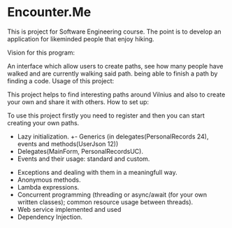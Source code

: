 # Encounter.Me
This is project for Software Engineering course. The point is to develop an application for likeminded people that enjoy hiking.

Vision for this program:

An interface which allow users to create paths, see how many people have walked and are currently walking said path. being able to finish a path by finding a code.
Usage of this project:

This project helps to find interesting paths around Vilnius and also to create your own and share it with others.
How to set up:

To use this project firstly you need to register and then you can start creating your own paths.

+  Lazy initialization.
+-  Generics (in delegates(PersonalRecords 24), events and methods(UserJson 12))
+  Delegates(MainForm, PersonalRecordsUC).
+  Events and their usage: standard and custom.
-  Exceptions and dealing with them in a meaningfull way.
-  Anonymous methods.
-  Lambda expressions.
-  Concurrent programming (threading or async/await (for your own written classes); common resource usage between threads).
-  Web service implemented and used
-  Dependency Injection.
